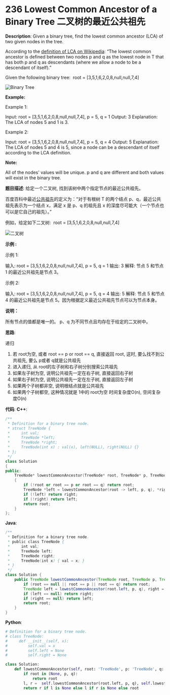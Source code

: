 # 236 Lowest Common Ancestor of a Binary Tree 二叉树的最近公共祖先

__Description__:
Given a binary tree, find the lowest common ancestor (LCA) of two given nodes in the tree.

According to the [definition of LCA on Wikipedia](https://en.wikipedia.org/wiki/Lowest_common_ancestor): “The lowest common ancestor is defined between two nodes p and q as the lowest node in T that has both p and q as descendants (where we allow a node to be a descendant of itself).”

Given the following binary tree:  root = [3,5,1,6,2,0,8,null,null,7,4]

![Binary Tree](https://upload-images.jianshu.io/upload_images/16639143-ae43f8ddab3b8b3d.png?imageMogr2/auto-orient/strip%7CimageView2/2/w/1240)

__Example:__

Example 1:

Input: root = [3,5,1,6,2,0,8,null,null,7,4], p = 5, q = 1
Output: 3
Explanation: The LCA of nodes 5 and 1 is 3.

Example 2:

Input: root = [3,5,1,6,2,0,8,null,null,7,4], p = 5, q = 4
Output: 5
Explanation: The LCA of nodes 5 and 4 is 5, since a node can be a descendant of itself according to the LCA definition.

__Note:__

All of the nodes' values will be unique.
p and q are different and both values will exist in the binary tree.

__题目描述__:
给定一个二叉树, 找到该树中两个指定节点的最近公共祖先。

百度百科中最近[公共祖先](https://baike.baidu.com/item/%E6%9C%80%E8%BF%91%E5%85%AC%E5%85%B1%E7%A5%96%E5%85%88/8918834?fr=aladdin)的定义为：“对于有根树 T 的两个结点 p、q，最近公共祖先表示为一个结点 x，满足 x 是 p、q 的祖先且 x 的深度尽可能大（一个节点也可以是它自己的祖先）。”

例如，给定如下二叉树:  root = [3,5,1,6,2,0,8,null,null,7,4]

![二叉树](https://upload-images.jianshu.io/upload_images/16639143-ae43f8ddab3b8b3d.png?imageMogr2/auto-orient/strip%7CimageView2/2/w/1240)

__示例 :__

示例 1:

输入: root = [3,5,1,6,2,0,8,null,null,7,4], p = 5, q = 1
输出: 3
解释: 节点 5 和节点 1 的最近公共祖先是节点 3。

示例 2:

输入: root = [3,5,1,6,2,0,8,null,null,7,4], p = 5, q = 4
输出: 5
解释: 节点 5 和节点 4 的最近公共祖先是节点 5。因为根据定义最近公共祖先节点可以为节点本身。

__说明：__

所有节点的值都是唯一的。
p、q 为不同节点且均存在于给定的二叉树中。

__思路__:

递归

1. 若 root为空, 或者 root == p or root == q, 直接返回 root, 这时, 要么找不到公共祖先, 要么 p或者 q就是公共祖先
2. 进入递归, 从 root的左子树和右子树分别搜索公共祖先
3. 如果左子树为空, 说明公共祖先一定在右子树, 直接返回右子树
4. 如果右子树为空, 说明公共祖先一定在左子树, 直接返回左子树
5. 如果两个子树都非空, 说明根结点就是公共祖先
6. 如果两个子树都空, 这种情况就是 1中的 root为空
时间复杂度O(n), 空间复杂度O(n)

__代码__:
__C++__:

```C++
/**
 * Definition for a binary tree node.
 * struct TreeNode {
 *     int val;
 *     TreeNode *left;
 *     TreeNode *right;
 *     TreeNode(int x) : val(x), left(NULL), right(NULL) {}
 * };
 */
class Solution 
{
public:
    TreeNode* lowestCommonAncestor(TreeNode* root, TreeNode* p, TreeNode* q) 
    {
        if (!root or root == p or root == q) return root;
        TreeNode *left = lowestCommonAncestor(root -> left, p, q), *right = lowestCommonAncestor(root -> right, p, q);
        if (!left) return right;
        if (!right) return left;
        return root;
    }
};
```

__Java__:

```Java
/**
 * Definition for a binary tree node.
 * public class TreeNode {
 *     int val;
 *     TreeNode left;
 *     TreeNode right;
 *     TreeNode(int x) { val = x; }
 * }
 */
class Solution {
    public TreeNode lowestCommonAncestor(TreeNode root, TreeNode p, TreeNode q) {
        if (root == null || root == p || root == q) return root;
        TreeNode left = lowestCommonAncestor(root.left, p, q), right = lowestCommonAncestor(root.right, p, q);
        if (left == null) return right;
        if (right == null) return left;
        return root;
    }
}
```

__Python__:

```Python
# Definition for a binary tree node.
# class TreeNode:
#     def __init__(self, x):
#         self.val = x
#         self.left = None
#         self.right = None

class Solution:
    def lowestCommonAncestor(self, root: 'TreeNode', p: 'TreeNode', q: 'TreeNode') -> 'TreeNode':
        if root in (None, p, q): 
            return root
        l, r =  self.lowestCommonAncestor(root.left, p, q), self.lowestCommonAncestor(root.right, p, q)
        return r if l is None else l if r is None else root
```
